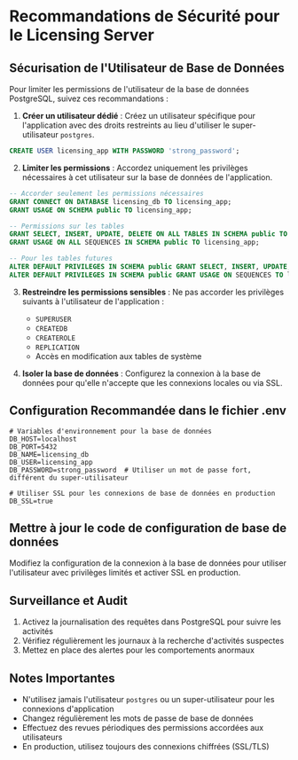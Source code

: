# Recommandations de Sécurité pour le Licensing Server

## Sécurisation de l'Utilisateur de Base de Données

Pour limiter les permissions de l'utilisateur de la base de données PostgreSQL, suivez ces recommandations :

1. **Créer un utilisateur dédié** : Créez un utilisateur spécifique pour l'application avec des droits restreints au lieu d'utiliser le super-utilisateur `postgres`.

```sql
CREATE USER licensing_app WITH PASSWORD 'strong_password';
```

2. **Limiter les permissions** : Accordez uniquement les privilèges nécessaires à cet utilisateur sur la base de données de l'application.

```sql
-- Accorder seulement les permissions nécessaires
GRANT CONNECT ON DATABASE licensing_db TO licensing_app;
GRANT USAGE ON SCHEMA public TO licensing_app;

-- Permissions sur les tables
GRANT SELECT, INSERT, UPDATE, DELETE ON ALL TABLES IN SCHEMA public TO licensing_app;
GRANT USAGE ON ALL SEQUENCES IN SCHEMA public TO licensing_app;

-- Pour les tables futures
ALTER DEFAULT PRIVILEGES IN SCHEMA public GRANT SELECT, INSERT, UPDATE, DELETE ON TABLES TO licensing_app;
ALTER DEFAULT PRIVILEGES IN SCHEMA public GRANT USAGE ON SEQUENCES TO licensing_app;
```

3. **Restreindre les permissions sensibles** : Ne pas accorder les privilèges suivants à l'utilisateur de l'application :
   - `SUPERUSER`
   - `CREATEDB`
   - `CREATEROLE`
   - `REPLICATION`
   - Accès en modification aux tables de système

4. **Isoler la base de données** : Configurez la connexion à la base de données pour qu'elle n'accepte que les connexions locales ou via SSL.

## Configuration Recommandée dans le fichier .env

```
# Variables d'environnement pour la base de données
DB_HOST=localhost
DB_PORT=5432
DB_NAME=licensing_db
DB_USER=licensing_app
DB_PASSWORD=strong_password  # Utiliser un mot de passe fort, différent du super-utilisateur

# Utiliser SSL pour les connexions de base de données en production
DB_SSL=true
```

## Mettre à jour le code de configuration de base de données

Modifiez la configuration de la connexion à la base de données pour utiliser l'utilisateur avec privilèges limités et activer SSL en production.

## Surveillance et Audit

1. Activez la journalisation des requêtes dans PostgreSQL pour suivre les activités
2. Vérifiez régulièrement les journaux à la recherche d'activités suspectes
3. Mettez en place des alertes pour les comportements anormaux

## Notes Importantes

- N'utilisez jamais l'utilisateur `postgres` ou un super-utilisateur pour les connexions d'application
- Changez régulièrement les mots de passe de base de données
- Effectuez des revues périodiques des permissions accordées aux utilisateurs
- En production, utilisez toujours des connexions chiffrées (SSL/TLS) 